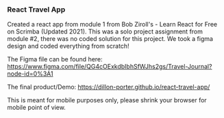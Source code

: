 ### React Travel App

Created a react app from module 1 from Bob Ziroll's - Learn React for Free on Scrimba (Updated 2021).
This was a solo project assignment from module #2, there was no coded solution for this project. 
We took a figma design and coded everything from scratch!

The Figma file can be found here: https://www.figma.com/file/QG4cOExkdbIbhSfWJhs2gs/Travel-Journal?node-id=0%3A1

The final product/Demo: https://dillon-porter.github.io/react-travel-app/

This is meant for mobile purposes only, please shrink your browser for mobile point of view.

